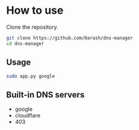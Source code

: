 # How to use

Clone the repository.

```bash
git clone https://github.com/0arash/dns-manager
cd dns-manager
```

## Usage

```bash
sudo app.py google
```

## Built-in DNS servers

- google
- cloudflare
- 403
